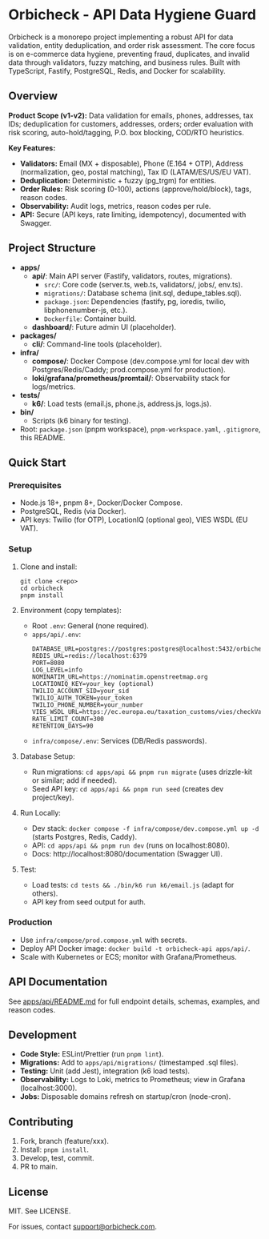 # Orbicheck - API Data Hygiene Guard

Orbicheck is a monorepo project implementing a robust API for data validation, entity deduplication, and order risk assessment. The core focus is on e-commerce data hygiene, preventing fraud, duplicates, and invalid data through validators, fuzzy matching, and business rules. Built with TypeScript, Fastify, PostgreSQL, Redis, and Docker for scalability.

## Overview

**Product Scope (v1-v2):** Data validation for emails, phones, addresses, tax IDs; deduplication for customers, addresses, orders; order evaluation with risk scoring, auto-hold/tagging, P.O. box blocking, COD/RTO heuristics.

**Key Features:**
- **Validators:** Email (MX + disposable), Phone (E.164 + OTP), Address (normalization, geo, postal matching), Tax ID (LATAM/ES/US/EU VAT).
- **Deduplication:** Deterministic + fuzzy (pg_trgm) for entities.
- **Order Rules:** Risk scoring (0-100), actions (approve/hold/block), tags, reason codes.
- **Observability:** Audit logs, metrics, reason codes per rule.
- **API:** Secure (API keys, rate limiting, idempotency), documented with Swagger.

## Project Structure

- **apps/**
  - **api/**: Main API server (Fastify, validators, routes, migrations).
    - `src/`: Core code (server.ts, web.ts, validators/, jobs/, env.ts).
    - `migrations/`: Database schema (init.sql, dedupe_tables.sql).
    - `package.json`: Dependencies (fastify, pg, ioredis, twilio, libphonenumber-js, etc.).
    - `Dockerfile`: Container build.
  - **dashboard/**: Future admin UI (placeholder).
- **packages/**
  - **cli/**: Command-line tools (placeholder).
- **infra/**
  - **compose/**: Docker Compose (dev.compose.yml for local dev with Postgres/Redis/Caddy; prod.compose.yml for production).
  - **loki/grafana/prometheus/promtail/**: Observability stack for logs/metrics.
- **tests/**
  - **k6/**: Load tests (email.js, phone.js, address.js, logs.js).
- **bin/**
  - Scripts (k6 binary for testing).
- Root: `package.json` (pnpm workspace), `pnpm-workspace.yaml`, `.gitignore`, this README.

## Quick Start

### Prerequisites
- Node.js 18+, pnpm 8+, Docker/Docker Compose.
- PostgreSQL, Redis (via Docker).
- API keys: Twilio (for OTP), LocationIQ (optional geo), VIES WSDL (EU VAT).

### Setup
1. Clone and install:
   ```
   git clone <repo>
   cd orbicheck
   pnpm install
   ```

2. Environment (copy templates):
   - Root `.env`: General (none required).
   - `apps/api/.env`: 
     ```
     DATABASE_URL=postgres://postgres:postgres@localhost:5432/orbicheck
     REDIS_URL=redis://localhost:6379
     PORT=8080
     LOG_LEVEL=info
     NOMINATIM_URL=https://nominatim.openstreetmap.org
     LOCATIONIQ_KEY=your_key (optional)
     TWILIO_ACCOUNT_SID=your_sid
     TWILIO_AUTH_TOKEN=your_token
     TWILIO_PHONE_NUMBER=your_number
     VIES_WSDL_URL=https://ec.europa.eu/taxation_customs/vies/checkVatService.wsdl
     RATE_LIMIT_COUNT=300
     RETENTION_DAYS=90
     ```
   - `infra/compose/.env`: Services (DB/Redis passwords).

3. Database Setup:
   - Run migrations: `cd apps/api && pnpm run migrate` (uses drizzle-kit or similar; add if needed).
   - Seed API key: `cd apps/api && pnpm run seed` (creates dev project/key).

4. Run Locally:
   - Dev stack: `docker compose -f infra/compose/dev.compose.yml up -d` (starts Postgres, Redis, Caddy).
   - API: `cd apps/api && pnpm run dev` (runs on localhost:8080).
   - Docs: http://localhost:8080/documentation (Swagger UI).

5. Test:
   - Load tests: `cd tests && ./bin/k6 run k6/email.js` (adapt for others).
   - API key from seed output for auth.

### Production
- Use `infra/compose/prod.compose.yml` with secrets.
- Deploy API Docker image: `docker build -t orbicheck-api apps/api/`.
- Scale with Kubernetes or ECS; monitor with Grafana/Prometheus.

## API Documentation

See [apps/api/README.md](apps/api/README.md) for full endpoint details, schemas, examples, and reason codes.

## Development

- **Code Style:** ESLint/Prettier (run `pnpm lint`).
- **Migrations:** Add to `apps/api/migrations/` (timestamped .sql files).
- **Testing:** Unit (add Jest), integration (k6 load tests).
- **Observability:** Logs to Loki, metrics to Prometheus; view in Grafana (localhost:3000).
- **Jobs:** Disposable domains refresh on startup/cron (node-cron).

## Contributing

1. Fork, branch (feature/xxx).
2. Install: `pnpm install`.
3. Develop, test, commit.
4. PR to main.

## License

MIT. See LICENSE.

For issues, contact support@orbicheck.com.